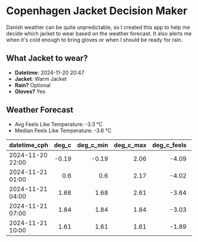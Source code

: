 
# Copenhagen Jacket Decision Maker

Danish weather can be quite unpredictable, so I created this app to help me decide which jacket to wear based on the weather forecast. 
It also alerts me when it's cold enough to bring gloves or when I should be ready for rain.

## What Jacket to wear?

- **Datetime**: 2024-11-20 20:47
- **Jacket**: Warm Jacket
- **Rain?** Optional
- **Gloves?** Yes

## Weather Forecast
- Avg Feels Like Temperature: -3.3 °C
- Median Feels Like Temperature: -3.6 °C

| datetime_cph     |   deg_c |   deg_c_min |   deg_c_max |   deg_c_feels | weather   | wind   | rain   |
|:-----------------|--------:|------------:|------------:|--------------:|:----------|:-------|:-------|
| 2024-11-20 22:00 |   -0.19 |       -0.19 |        2.06 |         -4.09 | Rain      | Low    | Low    |
| 2024-11-21 01:00 |    0.6  |        0.6  |        2.17 |         -4.02 | Snow      | Low    | None   |
| 2024-11-21 04:00 |    1.68 |        1.68 |        2.61 |         -3.64 | Snow      | High   | None   |
| 2024-11-21 07:00 |    1.84 |        1.84 |        1.84 |         -3.03 | Clouds    | Medium | None   |
| 2024-11-21 10:00 |    1.61 |        1.61 |        1.61 |         -1.89 | Clouds    | Low    | None   |
        
